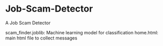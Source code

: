 # Job-Scam-Detector
A Job Scam Detector

scam_finder.joblib: Machine learning model for classification
home.html: main html file to collect messages
